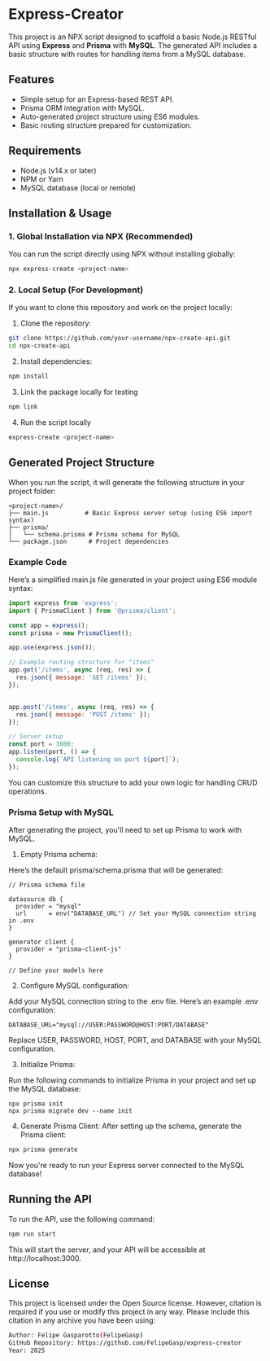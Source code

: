 # Express-Creator

This project is an NPX script designed to scaffold a basic Node.js RESTful API using **Express** and **Prisma** with **MySQL**. The generated API includes a basic structure with routes for handling items from a MySQL database.

## Features

- Simple setup for an Express-based REST API.
- Prisma ORM integration with MySQL.
- Auto-generated project structure using ES6 modules.
- Basic routing structure prepared for customization.

## Requirements

- Node.js (v14.x or later)
- NPM or Yarn
- MySQL database (local or remote)

## Installation & Usage

### 1. Global Installation via NPX (Recommended)

You can run the script directly using NPX without installing globally:

```bash
npx express-create <project-name>
```
### 2. Local Setup (For Development)

If you want to clone this repository and work on the project locally:

1. Clone the repository:

```bash
git clone https://github.com/your-username/npx-create-api.git
cd npx-create-api
```
2. Install dependencies:

```bash
npm install
```
3. Link the package locally for testing
```bash
npm link
```
4. Run the script locally
```bash
express-create <project-name>
```
## Generated Project Structure
When you run the script, it will generate the following structure in your project folder:
```pgsql
<project-name>/
├── main.js          # Basic Express server setup (using ES6 import syntax)
├── prisma/
│   └── schema.prisma # Prisma schema for MySQL
└── package.json      # Project dependencies
```

### Example Code
Here’s a simplified main.js file generated in your project using ES6 module syntax:
```js
import express from 'express';
import { PrismaClient } from '@prisma/client';

const app = express();
const prisma = new PrismaClient();

app.use(express.json());

// Example routing structure for "items"
app.get('/items', async (req, res) => {
  res.json({ message: 'GET /items' });
});


app.post('/items', async (req, res) => {
  res.json({ message: 'POST /items' });
});

// Server setup
const port = 3000;
app.listen(port, () => {
  console.log(`API listening on port ${port}`);
});
```
You can customize this structure to add your own logic for handling CRUD operations.

### Prisma Setup with MySQL
After generating the project, you'll need to set up Prisma to work with MySQL.

   1. Empty Prisma schema:

Here’s the default prisma/schema.prisma that will be generated:
```prisma
// Prisma schema file

datasource db {
  provider = "mysql"
  url      = env("DATABASE_URL") // Set your MySQL connection string in .env
}

generator client {
  provider = "prisma-client-js"
}

// Define your models here

```
2. Configure MySQL configuration:

Add your MySQL connection string to the .env file. Here’s an example .env configuration:

```mysql
DATABASE_URL="mysql://USER:PASSWORD@HOST:PORT/DATABASE"
```
Replace USER, PASSWORD, HOST, PORT, and DATABASE with your MySQL configuration.

3. Initialize Prisma:

Run the following commands to initialize Prisma in your project and set up the MySQL database:
```prisma
npx prisma init
npx prisma migrate dev --name init
```

4. Generate Prisma Client:
After setting up the schema, generate the Prisma client:
```bash
npx prisma generate
```
Now you're ready to run your Express server connected to the MySQL database!

## Running the API
To run the API, use the following command:

```bash
npm run start
```
This will start the server, and your API will be accessible at http://localhost:3000.

## License
This project is licensed under the Open Source license. However, citation is required if you use or modify this project in any way.
Please include this citation in any archive you have been using:
```bash
Author: Felipe Gasparotto(FelipeGasp)
GitHub Repository: https://github.com/FelipeGasp/express-creator
Year: 2025
```